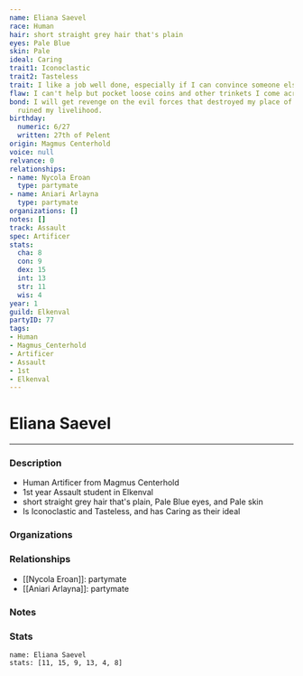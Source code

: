 ```yaml
---
name: Eliana Saevel
race: Human
hair: short straight grey hair that's plain
eyes: Pale Blue
skin: Pale
ideal: Caring
trait1: Iconoclastic
trait2: Tasteless
trait: I like a job well done, especially if I can convince someone else to do it.
flaw: I can't help but pocket loose coins and other trinkets I come across.
bond: I will get revenge on the evil forces that destroyed my place of business and
  ruined my livelihood.
birthday:
  numeric: 6/27
  written: 27th of Pelent
origin: Magmus Centerhold
voice: null
relvance: 0
relationships:
- name: Nycola Eroan
  type: partymate
- name: Aniari Arlayna
  type: partymate
organizations: []
notes: []
track: Assault
spec: Artificer
stats:
  cha: 8
  con: 9
  dex: 15
  int: 13
  str: 11
  wis: 4
year: 1
guild: Elkenval
partyID: 77
tags:
- Human
- Magmus_Centerhold
- Artificer
- Assault
- 1st
- Elkenval
---
```

# Eliana Saevel
---
### Description
- Human Artificer from Magmus Centerhold
- 1st year Assault student in Elkenval
- short straight grey hair that's plain, Pale Blue eyes, and Pale skin
- Is Iconoclastic and Tasteless, and has Caring as their ideal

### Organizations

### Relationships
- [[Nycola Eroan]]: partymate
- [[Aniari Arlayna]]: partymate

### Notes

### Stats
```statblock
name: Eliana Saevel
stats: [11, 15, 9, 13, 4, 8]
```